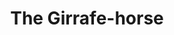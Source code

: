 ---
pid: fs23
title: The Girrafe-horse
location_transcription: 
coordinates: "[-75.171777616475, 39.949424419148]"
zipcode: 
gen_neighborhood: 
neighborhood: 
outside_phl: 
age: 
age_range: 
instagram: 
image_file_name: fs_23.jpg
proposal_transcription: 
topic: Animals
topic_summary: '0'
type: Other No Form
keywords_other: 
credit: 
image_labels: An animal that is a combination of a giraffe and a horse.
twitter: 
facebook: 
permalink: "/monuments/fs23/"
layout: item-page
---